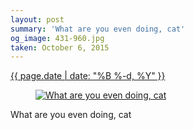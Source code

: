 ```yaml
---
layout: post
summary: 'What are you even doing, cat'
og_image: 431-960.jpg
taken: October 6, 2015
---
```


<div class="post">
 <time>
  <a href="/431">
   {{ page.date | date: "%B %-d, %Y" }}
  </a>
 </time>
 <a href="/431">
  <figure data-taken="10/6/2015">
   <img alt="What are you even doing, cat" sizes="(min-width: 700px) 50vw, calc(100vw - 2rem)" src="{{ site.assets_url }}/431-480.jpg" srcset="{{ site.assets_url }}/431-960.jpg 960w, {{ site.assets_url }}/431-720.jpg 720w, {{ site.assets_url }}/431-480.jpg 480w, {{ site.assets_url }}/431-240.jpg 240w"/>
  </figure>
 </a>
 <span>
  What are you even doing, cat
 </span>
</div>
